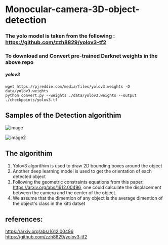 # Monocular-camera-3D-object-detection

### The yolo model is taken from the following : https://github.com/zzh8829/yolov3-tf2


### To download and Convert pre-trained Darknet weights in the above repo

##### yolov3
```
wget https://pjreddie.com/media/files/yolov3.weights -O data/yolov3.weights
python convert.py --weights ./data/yolov3.weights --output ./checkpoints/yolov3.tf
```
## Samples of the Detection algorithim

![image](https://user-images.githubusercontent.com/90519613/194863435-a7a3905c-5d21-4b71-a134-b1abef41e2a3.png)

![image2](https://user-images.githubusercontent.com/90519613/194864665-111d9c62-6f48-47ac-8ec9-9c65997978fd.png)


## The algorithim 

1. Yolov3 algorithim is used to draw 2D bounding boxes around the object <br />
2. Another deep learning model is used to get the orientation of each detected object <br />
3. Following the geometric constraints equations from this paper: https://arxiv.org/abs/1612.00496, one could calculate the displacement between the camera and the center of the object.<br />
4. We assume that the dimention of any object is the average dimention of the object's class in the kitti datset


## references:
https://arxiv.org/abs/1612.00496 <br />
https://github.com/zzh8829/yolov3-tf2
